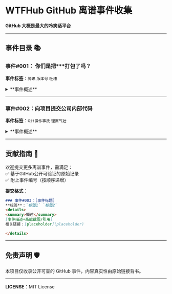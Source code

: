 # WTFHub  GitHub 离谱事件收集
**GitHub 大概是最大的冷笑话平台**

---

## 事件目录 📚

### 事件#001：  你们是把***打包了吗？
**事件标签**：`腾讯` `版本号` `吐槽`

<details>
<summary>**事件概述**</summary>

某开发者在issue中对`tencentcloud-sdk-nodejs`的吐槽，直指其100M+的离谱体积和反人类设计：

> "你们是把马化腾他妈的骨灰盒打包了吗？"  
> —— 当看到`node_modules`里85M的腾讯云SDK时

**魔幻操作一览**：
- 将`test/`、`examples/`、双份CHANGELOG（这玩意一个有5M？）打包进生产环境SDK
- 版本号从`4.0.1`直接飙到`4.0.1021`（这他妈是脑子想出来的？）


相关链接：[https://github.com/TencentCloud/tencentcloud-sdk-nodejs/issues/160](https://github.com/TencentCloud/tencentcloud-sdk-nodejs/issues/160)

</details>

---

### 事件#002：向项目提交公司内部代码  
**事件标签**：`Git操作事故` `理直气壮`

<details>
<summary>**事件概述**</summary>

某程序员将公司敏感数据（含logo、pem文件、版权信息等）提交至开源项目（[Dify](https://github.com/langgenius/dify/)）PR，面对维权律师函时急了：


- 通过公司邮箱群发辱骂邮件：  
  > "发你妈的律师函，傻逼！"  
  > —— 发件人署名"销售数据异常预警"

- 操作迷踪：
  1. 修改该项目 logo 等等一系列定制化内容（想做盗版？）
  2. 向该项目提交修改后内容，提了接近100个 commit？？？
  3. 企业邮箱官方认证的"职场情绪管理失败案例"

相关链接：[https://github.com/langgenius/dify/pull/16819](https://github.com/langgenius/dify/pull/16819)
![image](https://暂缺)

</details>

---

## 贡献指南 🤝  
欢迎提交更多离谱事件，需满足：  
✅ 基于GitHub公开可验证的原始记录  
✅ 附上事件编号（按顺序递增）  

**提交格式**：  
```markdown
### 事件#003：[事件标题]
**标签**：`标签1` `标签2`  
<details>  
<summary>概述</summary>  
[事件描述+高能截图/引用]
相关链接：[placeholder](placeholder)

</details>
```

---

## 免责声明 🛡️  
本项目仅收录公开可查的 GitHub 事件，内容真实性由原始链接背书。

---

**LICENSE**：MIT License

